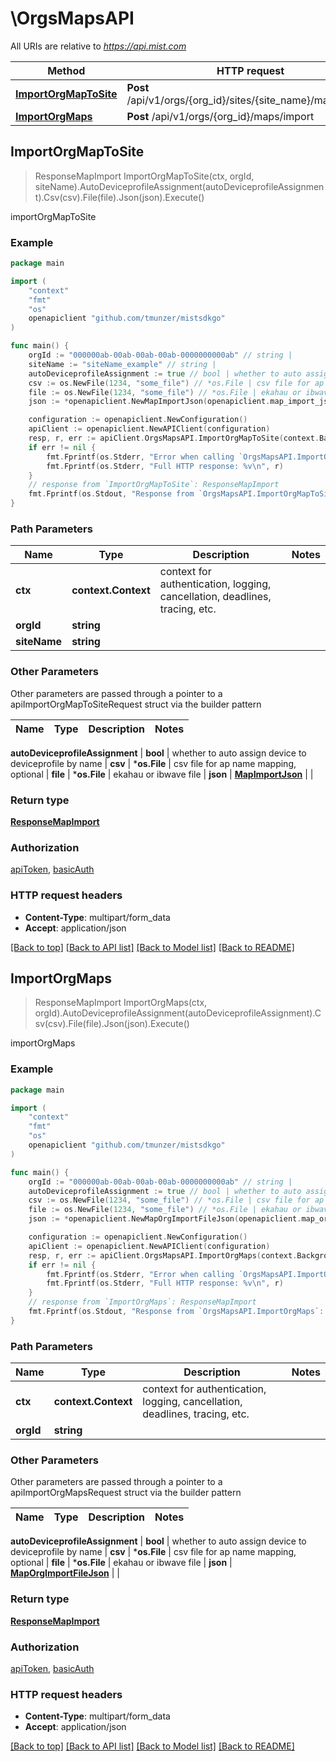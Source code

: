 # \OrgsMapsAPI

All URIs are relative to *https://api.mist.com*

Method | HTTP request | Description
------------- | ------------- | -------------
[**ImportOrgMapToSite**](OrgsMapsAPI.md#ImportOrgMapToSite) | **Post** /api/v1/orgs/{org_id}/sites/{site_name}/maps/import | importOrgMapToSite
[**ImportOrgMaps**](OrgsMapsAPI.md#ImportOrgMaps) | **Post** /api/v1/orgs/{org_id}/maps/import | importOrgMaps



## ImportOrgMapToSite

> ResponseMapImport ImportOrgMapToSite(ctx, orgId, siteName).AutoDeviceprofileAssignment(autoDeviceprofileAssignment).Csv(csv).File(file).Json(json).Execute()

importOrgMapToSite



### Example

```go
package main

import (
	"context"
	"fmt"
	"os"
	openapiclient "github.com/tmunzer/mistsdkgo"
)

func main() {
	orgId := "000000ab-00ab-00ab-00ab-0000000000ab" // string | 
	siteName := "siteName_example" // string | 
	autoDeviceprofileAssignment := true // bool | whether to auto assign device to deviceprofile by name (optional)
	csv := os.NewFile(1234, "some_file") // *os.File | csv file for ap name mapping, optional (optional)
	file := os.NewFile(1234, "some_file") // *os.File | ekahau or ibwave file (optional)
	json := *openapiclient.NewMapImportJson(openapiclient.map_import_json_vendor_name("")) // MapImportJson |  (optional)

	configuration := openapiclient.NewConfiguration()
	apiClient := openapiclient.NewAPIClient(configuration)
	resp, r, err := apiClient.OrgsMapsAPI.ImportOrgMapToSite(context.Background(), orgId, siteName).AutoDeviceprofileAssignment(autoDeviceprofileAssignment).Csv(csv).File(file).Json(json).Execute()
	if err != nil {
		fmt.Fprintf(os.Stderr, "Error when calling `OrgsMapsAPI.ImportOrgMapToSite``: %v\n", err)
		fmt.Fprintf(os.Stderr, "Full HTTP response: %v\n", r)
	}
	// response from `ImportOrgMapToSite`: ResponseMapImport
	fmt.Fprintf(os.Stdout, "Response from `OrgsMapsAPI.ImportOrgMapToSite`: %v\n", resp)
}
```

### Path Parameters


Name | Type | Description  | Notes
------------- | ------------- | ------------- | -------------
**ctx** | **context.Context** | context for authentication, logging, cancellation, deadlines, tracing, etc.
**orgId** | **string** |  | 
**siteName** | **string** |  | 

### Other Parameters

Other parameters are passed through a pointer to a apiImportOrgMapToSiteRequest struct via the builder pattern


Name | Type | Description  | Notes
------------- | ------------- | ------------- | -------------


 **autoDeviceprofileAssignment** | **bool** | whether to auto assign device to deviceprofile by name | 
 **csv** | ***os.File** | csv file for ap name mapping, optional | 
 **file** | ***os.File** | ekahau or ibwave file | 
 **json** | [**MapImportJson**](MapImportJson.md) |  | 

### Return type

[**ResponseMapImport**](ResponseMapImport.md)

### Authorization

[apiToken](../README.md#apiToken), [basicAuth](../README.md#basicAuth)

### HTTP request headers

- **Content-Type**: multipart/form_data
- **Accept**: application/json

[[Back to top]](#) [[Back to API list]](../README.md#documentation-for-api-endpoints)
[[Back to Model list]](../README.md#documentation-for-models)
[[Back to README]](../README.md)


## ImportOrgMaps

> ResponseMapImport ImportOrgMaps(ctx, orgId).AutoDeviceprofileAssignment(autoDeviceprofileAssignment).Csv(csv).File(file).Json(json).Execute()

importOrgMaps



### Example

```go
package main

import (
	"context"
	"fmt"
	"os"
	openapiclient "github.com/tmunzer/mistsdkgo"
)

func main() {
	orgId := "000000ab-00ab-00ab-00ab-0000000000ab" // string | 
	autoDeviceprofileAssignment := true // bool | whether to auto assign device to deviceprofile by name (optional)
	csv := os.NewFile(1234, "some_file") // *os.File | csv file for ap name mapping, optional (optional)
	file := os.NewFile(1234, "some_file") // *os.File | ekahau or ibwave file (optional)
	json := *openapiclient.NewMapOrgImportFileJson(openapiclient.map_org_import_file_json_vendor_name("")) // MapOrgImportFileJson |  (optional)

	configuration := openapiclient.NewConfiguration()
	apiClient := openapiclient.NewAPIClient(configuration)
	resp, r, err := apiClient.OrgsMapsAPI.ImportOrgMaps(context.Background(), orgId).AutoDeviceprofileAssignment(autoDeviceprofileAssignment).Csv(csv).File(file).Json(json).Execute()
	if err != nil {
		fmt.Fprintf(os.Stderr, "Error when calling `OrgsMapsAPI.ImportOrgMaps``: %v\n", err)
		fmt.Fprintf(os.Stderr, "Full HTTP response: %v\n", r)
	}
	// response from `ImportOrgMaps`: ResponseMapImport
	fmt.Fprintf(os.Stdout, "Response from `OrgsMapsAPI.ImportOrgMaps`: %v\n", resp)
}
```

### Path Parameters


Name | Type | Description  | Notes
------------- | ------------- | ------------- | -------------
**ctx** | **context.Context** | context for authentication, logging, cancellation, deadlines, tracing, etc.
**orgId** | **string** |  | 

### Other Parameters

Other parameters are passed through a pointer to a apiImportOrgMapsRequest struct via the builder pattern


Name | Type | Description  | Notes
------------- | ------------- | ------------- | -------------

 **autoDeviceprofileAssignment** | **bool** | whether to auto assign device to deviceprofile by name | 
 **csv** | ***os.File** | csv file for ap name mapping, optional | 
 **file** | ***os.File** | ekahau or ibwave file | 
 **json** | [**MapOrgImportFileJson**](MapOrgImportFileJson.md) |  | 

### Return type

[**ResponseMapImport**](ResponseMapImport.md)

### Authorization

[apiToken](../README.md#apiToken), [basicAuth](../README.md#basicAuth)

### HTTP request headers

- **Content-Type**: multipart/form_data
- **Accept**: application/json

[[Back to top]](#) [[Back to API list]](../README.md#documentation-for-api-endpoints)
[[Back to Model list]](../README.md#documentation-for-models)
[[Back to README]](../README.md)

